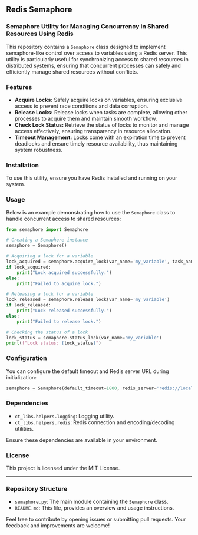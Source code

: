 ## Redis Semaphore

### Semaphore Utility for Managing Concurrency in Shared Resources Using Redis

This repository contains a `Semaphore` class designed to implement semaphore-like control over access to variables using a Redis server. This utility is particularly useful for synchronizing access to shared resources in distributed systems, ensuring that concurrent processes can safely and efficiently manage shared resources without conflicts.

### Features

- **Acquire Locks:** Safely acquire locks on variables, ensuring exclusive access to prevent race conditions and data corruption.
- **Release Locks:** Release locks when tasks are complete, allowing other processes to acquire them and maintain smooth workflow.
- **Check Lock Status:** Retrieve the status of locks to monitor and manage access effectively, ensuring transparency in resource allocation.
- **Timeout Management:** Locks come with an expiration time to prevent deadlocks and ensure timely resource availability, thus maintaining system robustness.

### Installation

To use this utility, ensure you have Redis installed and running on your system.

### Usage

Below is an example demonstrating how to use the `Semaphore` class to handle concurrent access to shared resources:

```python
from semaphore import Semaphore

# Creating a Semaphore instance
semaphore = Semaphore()

# Acquiring a lock for a variable
lock_acquired = semaphore.acquire_lock(var_name='my_variable', task_name='my_task')
if lock_acquired:
    print("Lock acquired successfully.")
else:
    print("Failed to acquire lock.")

# Releasing a lock for a variable
lock_released = semaphore.release_lock(var_name='my_variable')
if lock_released:
    print("Lock released successfully.")
else:
    print("Failed to release lock.")

# Checking the status of a lock
lock_status = semaphore.status_lock(var_name='my_variable')
print(f"Lock status: {lock_status}")
```

### Configuration

You can configure the default timeout and Redis server URL during initialization:

```python
semaphore = Semaphore(default_timeout=1800, redis_server='redis://localhost:6379')
```

### Dependencies

- `ct_libs.helpers.logging`: Logging utility.
- `ct_libs.helpers.redis`: Redis connection and encoding/decoding utilities.

Ensure these dependencies are available in your environment.

### License

This project is licensed under the MIT License.

---

### Repository Structure

- `semaphore.py`: The main module containing the `Semaphore` class.
- `README.md`: This file, provides an overview and usage instructions.

Feel free to contribute by opening issues or submitting pull requests. Your feedback and improvements are welcome!
